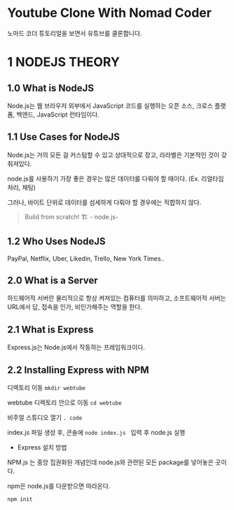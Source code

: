 # Youtube Clone With Nomad Coder

노마드 코더 튜토리얼을 보면서 유튜브를 클론합니다.

# 1 NODEJS THEORY

## 1.0 What is NodeJS

Node.js는 웹 브라우저 외부에서 JavaScript 코드를 실행하는 오픈 소스, 크로스 플랫폼, 백엔드, JavaScript 런타임이다.

## 1.1 Use Cases for NodeJS

Node.js는 거의 모든 걸 커스텀할 수 있고 상대적으로 장고, 라라벨은 기본적인 것이 갖춰져있다.

node.js를 사용하기 가장 좋은 경우는 많은 데이터를 다뤄야 할 때이다. (Ex. 리얼타임 처리, 채팅)

그러나, 바이트 단위로 데이터를 섬세하게 다뤄야 할 경우에는 적합하지 않다.

> Build from scratch! 🏗 - node.js-

## 1.2 Who Uses NodeJS

PayPal, Netflix, Uber, Likedin, Trello, New York Times..

## 2.0 What is a Server

하드웨어적 서버란 물리적으로 항상 켜져있는 컴퓨터를 의미하고, 소프트웨어적 서버는 URL에서 답, 접속을 인가, 비인가해주는 역할을 한다.

## 2.1 What is Express

Express.js는 Node.js에서 작동하는 프레임워크이다.

## 2.2 Installing Express with NPM

디렉토리 이동 `mkdir webtube`

webtube 디렉토리 안으로 이동 `cd webtube`

비주얼 스튜디오 열기 `. code`

index.js 파일 생성 후, 콘솔에 `node index.js ` 입력 후 node.js 실행

-   Express 설치 방법

NPM.js 는 중앙 집권화된 개념인데 node.js와 관련된 모든 package를 넣어놓은 곳이다.

npm은 node.js를 다운받으면 따라온다.

`npm init`
